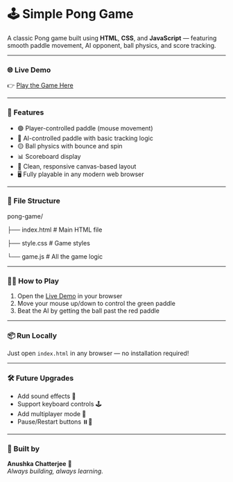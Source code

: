 # 🕹️ Simple Pong Game

A classic Pong game built using **HTML**, **CSS**, and **JavaScript** — featuring smooth paddle movement, AI opponent, ball physics, and score tracking.

---

### 🌐 Live Demo

👉 [Play the Game Here](https://canushka.github.io/pong/)

---

### 🚀 Features

- 🟢 Player-controlled paddle (mouse movement)
- 🔴 AI-controlled paddle with basic tracking logic
- 🟡 Ball physics with bounce and spin
- 📊 Scoreboard display
- 🎨 Clean, responsive canvas-based layout
- 🖥️ Fully playable in any modern web browser

---

### 📁 File Structure

pong-game/

├── index.html       # Main HTML file

├── style.css        # Game styles

└── game.js          # All the game logic


---

### 🧑‍💻 How to Play

1. Open the [Live Demo](https://canushka.github.io/pong/) in your browser
2. Move your mouse up/down to control the green paddle
3. Beat the AI by getting the ball past the red paddle

---

### 📦 Run Locally

Just open `index.html` in any browser — no installation required!

---

### 🛠 Future Upgrades

- Add sound effects 🎵  
- Support keyboard controls 🕹️  
- Add multiplayer mode 👫  
- Pause/Restart buttons ⏸️🔁

---

### 🧠 Built by

**Anushka Chatterjee** 💜  
_Always building, always learning._


